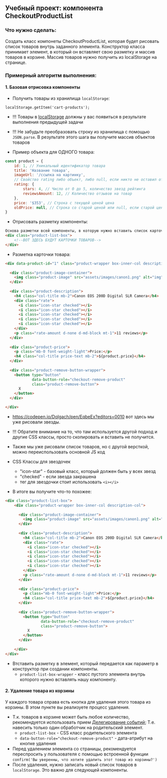 ## Учебный проект: компонента CheckoutProductList

### Что нужно сделать:
Создать класс компонеты CheckoutProductList, которая будет рисовать список товаров внутрь заданного элемента.
Конструктор класса принимает элемент, в который он вставляет свою разметку и массив товаров в корзине. Массив товаров нужно получить из localStorage на странице.

### Примерный алгоритм выполнения:

#### 1. Базовая отрисовка компоненты 
- Получить товары из хранилища `localStorage`: 
```
localStorage.getItem('cart-products');
```

- !!! Товары в [localStorage](http://learn.javascript.ru/localstorage) должны у вас появиться в результате выполнения предыдущей задачи
- !!! Не забудьте преобразовать строку из хранилища с помощью `JSON.parse`. В результате этого шага вы получите массив объектов товаров

- Пример объекта для ОДНОГО товара:
```javascript
const product = {
    id: 1, // Уникальный идентификатор товара
    title: 'Название товара',
    imageUrl: '/ссылка на картинку',
    // Свойство rating либо объект, либо null, если никто не оставил отзыв
    rating: {
        stars: 4, // Число от 0 до 5, количество звезд рейтинга
        reviewsAmount: 12, // Количество отзывов на товар
    },
    price: '$353', // Строка с текущей ценой цена
    oldPrice: null, // Строка со старой ценой или null, если старой цены нет. Если старая цена есть, ее нужно показать
}
```

- Отрисовать разметку компоненты:
```html
Основа разметки всей компоненты, в которую нужно вставить список карточек:
<div class="product-list-box">
    <!--ВОТ ЗДЕСЬ БУДУТ КАРТОЧКИ ТОВАРОВ-->
</div>
```

- Разметка карточки товара:
```html
<div data-product-id="1" class="product-wrapper box-inner-col description-col">
  
  <div class="product-image-container">
    <img class="product-image" src="assets/images/canon1.png" alt="img">
  </div>
  
  <div class="product-description">
    <h4 class="col-title mb-2">Canon EOS 200D Digital SLR Camera</h4>
    <div class="rate">
      <i class="icon-star checked"></i>
      <i class="icon-star checked"></i>
      <i class="icon-star checked"></i>
      <i class="icon-star checked"></i>
      <i class="icon-star checked"></i>
    </div>
    <p class="rate-amount d-none d-md-block mt-1">11 reviews</p>
  </div>
  
  <div class="product-price">
    <p class="mb-0 font-weight-light">Price:</p>
    <h4 class="col-title price-text mb-2">${product.price}</h4>
  </div>
  
  <div class="product-remove-button-wrapper">
    <button type="button"
            data-button-role="checkout-remove-product"
            class="product-remove-button">
      X
    </button>
  </div>

</div>
```


- https://codepen.io/Dolgach/pen/EqbeEx?editors=0010 вот здесь мы уже рисовали звезды. 
- !!! Обратите внимание на то, что там используется другой подход и другие CSS классы, просто скопировать и вставить не получится.
- Также мы уже рисовали список товаров, но с другой версткой, можно переиспользовать основной JS код
- CSS Классы для звездочек
    - "icon-star" - базовый класс, который должен быть у всех звезд
    - "checked" - если звезда закрашена
    - тег для звездочки стоит использовать `<i></i>`

- В итоге вы получите что-то похожее:
```html
<div class="product-list-box">
    <div class="product-wrapper box-inner-col description-col">
      
      <div class="product-image-container">
        <img class="product-image" src="assets/images/canon1.png" alt="img">
      </div>
      
      <div class="product-description">
        <h4 class="col-title mb-2">Canon EOS 200D Digital SLR Camera</h4>
        <div class="rate">
          <i class="icon-star checked"></i>
          <i class="icon-star checked"></i>
          <i class="icon-star checked"></i>
          <i class="icon-star checked"></i>
          <i class="icon-star checked"></i>
        </div>
        <p class="rate-amount d-none d-md-block mt-1">11 reviews</p>
      </div>
      
      <div class="product-price">
        <p class="mb-0 font-weight-light">Price:</p>
        <h4 class="col-title price-text mb-2">${product.price}</h4>
      </div>
      
      <div class="product-remove-button-wrapper">
        <button type="button"
                data-button-role="checkout-remove-product"
                class="product-remove-button">
          X
        </button>
      </div>
    
    </div>
</div>
```

- Втставить разметку в элемент, который передается как параметр в конструктор при создании компоненты.
  - `product-list-box-wrapper` - класс пустого элемента внутрь которого нужно вставлять нашу компоненту.

#### 2. Удаление товара из корзины

У каждого товара справа есть кнопка для удаления этого товара из корзины. 
В этом пункте вы реализуете процесс удаления.

- Т.к. товаров в корзине может быть любое количество, 
рекомендуется использовать прием [Делегирование событий](http://learn.javascript.ru/event-delegation);
Т.е. навесить только один обработчик на родительский элемент.
  -  `product-list-box` - CSS класс родительского элемента
  - `data-button-role="checkout-remove-product"` - дата-атрибут на кнопке удаления
- Перед удалением элемента со страницы, рекомендуется переспросить у пользователя с помощью встроенной функции
`confirm('Вы уверенны, что хотите удалить этот товар из корзины?')`
- После удаления, нужно записать новый список товаров в `localStorage`. Это важно для следующей компоненты.
  
